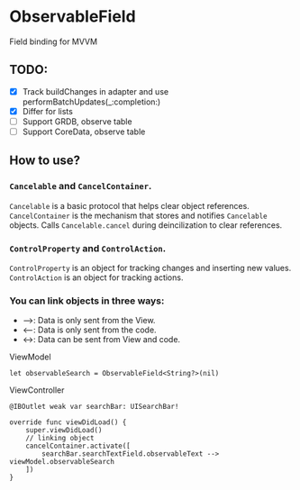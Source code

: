 # ObservableField

Field binding for MVVM

## TODO:
- [X] Track buildChanges in adapter and use performBatchUpdates(_:completion:)
- [x] Differ for lists
- [ ] Support GRDB, observe table
- [ ] Support CoreData, observe table

## How to use?

### `Cancelable` and `CancelContainer`.

`Cancelable` is a basic protocol that helps clear object references.
`CancelContainer` is the mechanism that stores and notifies `Cancelable` objects. Calls `Cancelable.cancel` during deincilization to clear references.

### `ControlProperty` and `ControlAction`.

`ControlProperty` is an object for tracking changes and inserting new values.
`ControlAction` is an object for tracking actions.

### You can link objects in three ways:
- -->: Data is only sent from the View.
- <--: Data is only sent from the code.
- <->: Data can be sent from View and code.

ViewModel
```
let observableSearch = ObservableField<String?>(nil)
```

ViewController
```
@IBOutlet weak var searchBar: UISearchBar!
    
override func viewDidLoad() {
    super.viewDidLoad()
    // linking object
    cancelContainer.activate([
        searchBar.searchTextField.observableText --> viewModel.observableSearch
    ])
}

```
